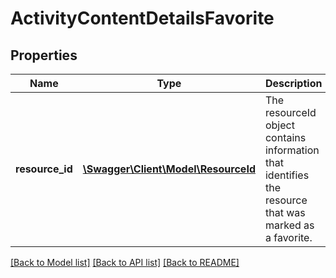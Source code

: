 # ActivityContentDetailsFavorite

## Properties
Name | Type | Description | Notes
------------ | ------------- | ------------- | -------------
**resource_id** | [**\Swagger\Client\Model\ResourceId**](ResourceId.md) | The resourceId object contains information that identifies the resource that was marked as a favorite. | [optional] 

[[Back to Model list]](../README.md#documentation-for-models) [[Back to API list]](../README.md#documentation-for-api-endpoints) [[Back to README]](../README.md)


